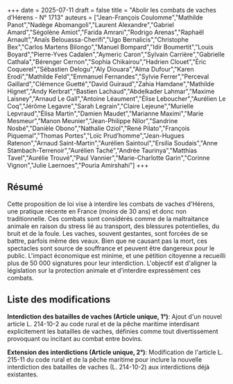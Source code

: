 +++
date = 2025-07-11
draft = false
title = "Abolir les combats de vaches d’Hérens - N° 1713"
auteurs = ["Jean-François Coulomme","Mathilde Panot","Nadège Abomangoli","Laurent Alexandre","Gabriel Amard","Ségolène Amiot","Farida Amrani","Rodrigo Arenas","Raphaël Arnault","Anaïs Belouassa-Cherifi","Ugo Bernalicis","Christophe Bex","Carlos Martens Bilongo","Manuel Bompard","Idir Boumertit","Louis Boyard","Pierre-Yves Cadalen","Aymeric Caron","Sylvain Carrière","Gabrielle Cathala","Bérenger Cernon","Sophia Chikairou","Hadrien Clouet","Éric Coquerel","Sébastien Delogu","Aly Diouara","Alma Dufour","Karen Erodi","Mathilde Feld","Emmanuel Fernandes","Sylvie Ferrer","Perceval Gaillard","Clémence Guetté","David Guiraud","Zahia Hamdane","Mathilde Hignet","Andy Kerbrat","Bastien Lachaud","Abdelkader Lahmar","Maxime Laisney","Arnaud Le Gall","Antoine Léaument","Élise Leboucher","Aurélien Le Coq","Jérôme Legavre","Sarah Legrain","Claire Lejeune","Murielle Lepvraud","Élisa Martin","Damien Maudet","Marianne Maximi","Marie Mesmeur","Manon Meunier","Jean-Philippe Nilor","Sandrine Nosbé","Danièle Obono","Nathalie Oziol","René Pilato","François Piquemal","Thomas Portes","Loïc Prud’homme","Jean-Hugues Ratenon","Arnaud Saint-Martin","Aurélien Saintoul","Ersilia Soudais","Anne Stambach-Terrenoir","Aurélien Taché","Andrée Taurinya","Matthias Tavel","Aurélie Trouvé","Paul Vannier","Marie-Charlotte Garin","Corinne Vignon","Julie Laernoes","Pouria Amirshahi"]
+++

## Résumé

Cette proposition de loi vise à interdire les combats de vaches d'Hérens, une pratique récente en France (moins de 30 ans) et donc non traditionnelle. Ces combats sont considérés comme de la maltraitance animale en raison du stress lié au transport, des blessures potentielles, du bruit et de la foule. Les vaches, souvent gestantes, sont forcées de se battre, parfois même des veaux. Bien que ne causant pas la mort, ces spectacles sont source de souffrance et peuvent être dangereux pour le public. L'impact économique est minime, et une pétition citoyenne a recueilli plus de 50 000 signatures pour leur interdiction. L'objectif est d'aligner la législation sur la protection animale et d'interdire expressément ces combats.

## Liste des modifications

**Interdiction des batailles de vaches (Article unique, 1°)**: Ajout d'un nouvel article L. 214-10-2 au code rural et de la pêche maritime interdisant explicitement les batailles de vaches, définies comme tout divertissement provoquant ou incitant au combat entre bovins.

**Extension des interdictions (Article unique, 2°)**: Modification de l'article L. 215-11 du code rural et de la pêche maritime pour inclure la nouvelle interdiction des batailles de vaches (L. 214-10-2) aux interdictions déjà existantes.

